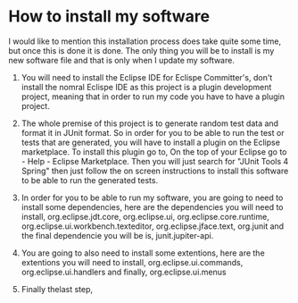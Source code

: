# How to install my software

I would like to mention this installation process does take quite some time, but once this is done it is done. The only thing you will be to install is my new software file and that is only when I update my software. 

1. You will need to install the Eclipse IDE for Eclispe Committer's, don't install the nomral Eclispe IDE as this project is a plugin development project, meaning that in order to run my code you have to have a plugin project.

2. The whole premise of this project is to generate random test data and format it in JUnit format. So in order for you to be able to run the test or tests that are generated, you will have to install a plugin on the Eclipse marketplace. To install this plugin go to, On the top of your Eclipse go to - Help - Eclipse Marketplace. Then you will just search for "JUnit Tools 4 Spring" then just follow the on screen instructions to install this software to be able to run the generated tests.

3. In order for you to be able to run my software, you are going to need to install some dependencies, here are the dependencies you will need to install, org.eclipse.jdt.core, org.eclipse.ui, org.eclipse.core.runtime, org.eclipse.ui.workbench.texteditor, org.eclipse.jface.text, org.junit and the final dependencie you will be is, junit.jupiter-api. 

4. You are going to also need to install some extentions, here are the extentions you will need to install, org.eclipse.ui.commands, org.eclipse.ui.handlers and finally, org.eclipse.ui.menus

5. Finally thelast step, 
